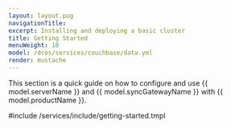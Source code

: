 ```yaml
---
layout: layout.pug
navigationTitle:
excerpt: Installing and deploying a basic cluster
title: Getting Started
menuWeight: 10
model: /dcos/services/couchbase/data.yml
render: mustache
---
```


This section is a quick guide on how to configure and use {{ model.serverName }} and {{ model.syncGatewayName }} with {{ model.productName }}.

#include /services/include/getting-started.tmpl
